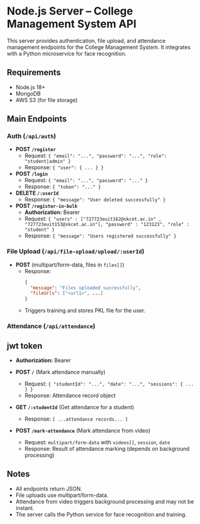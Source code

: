 # Node.js Server – College Management System API

This server provides authentication, file upload, and attendance management endpoints for the College Management System. It integrates with a Python microservice for face recognition.

## Requirements
- Node.js 18+
- MongoDB
- AWS S3 (for file storage)

## Main Endpoints

### Auth (`/api/auth`)
- **POST `/register`**
  - Request: `{ "email": "...", "password": "...", "role": "student|admin" }`
  - Response: `{ "user": { ... } }`
- **POST `/login`**
  - Request: `{ "email": "...", "password": "..." }`
  - Response: `{ "token": "..." }`
- **DELETE `/:userId`**
  - Response: `{ "message": "User deleted successfully" }`
- **POST `/register-in-bulk`**
  - **Authorization:** Bearer <token>
  - Request: `{
    "users" : ["727723euit162@skcet.ac.in" , "727723euit153@skcet.ac.in"],
    "password" : "123123",
    "role" : "student"
}`
  - Response: `{ "message": "Users registered successfully" }`
### File Upload (`/api/file-upload/upload/:userId`)
- **POST** (multipart/form-data, files in `files[]`)
  - Response:
    ```json
    {
      "message": "Files uploaded successfully",
      "fileUrls": ["<url1>", ...]
    }
    ```
  - Triggers training and stores PKL file for the user.

### Attendance (`/api/attendance`)
## jwt token
- **Authorization:** Bearer <token>
- **POST `/`** (Mark attendance manually)
  - Request: `{ "studentId": "...", "date": "...", "sessions": { ... } }`
  - Response: Attendance record object

- **GET `/:studentId`** (Get attendance for a student)
  - Response: `[ ...attendance records... ]`

- **POST `/mark-attendance`** (Mark attendance from video)
  - Request: `multipart/form-data` with `videos[]`, `session`, `date`
  - Response: Result of attendance marking (depends on background processing)

## Notes
- All endpoints return JSON.
- File uploads use multipart/form-data.
- Attendance from video triggers background processing and may not be instant.
- The server calls the Python service for face recognition and training.
